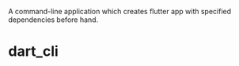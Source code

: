 A command-line application which creates flutter app with specified dependencies before hand.
# dart_cli
